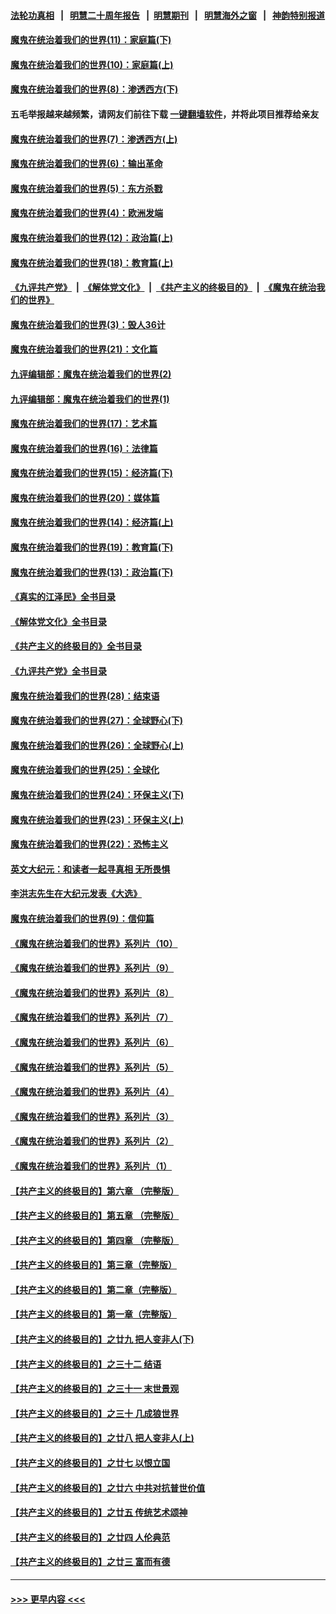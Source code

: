 #### [法轮功真相](https://github.com/gfw-breaker/truth/blob/master/README.md?t=0) &nbsp;&nbsp;|&nbsp;&nbsp; [明慧二十周年报告](https://github.com/gfw-breaker/mh-reports/blob/master/README.md?t=0) &nbsp;&nbsp;|&nbsp;&nbsp;[明慧期刊](https://github.com/gfw-breaker/mh-qikan) &nbsp;&nbsp;|&nbsp;&nbsp; [明慧海外之窗](https://github.com/gfw-breaker/mh-news/blob/master/README.md?t=0) &nbsp;&nbsp;|&nbsp;&nbsp; [神韵特别报道](https://github.com/gfw-breaker/mh-news/blob/master/shenyun.md?t=0)
#### [魔鬼在统治着我们的世界(11)：家庭篇(下)](../pages/nsc422/n10440961.md?t=11280950) 
#### [魔鬼在统治着我们的世界(10)：家庭篇(上)](../pages/nsc422/n10435448.md?t=11280950) 
#### [魔鬼在统治着我们的世界(8)：渗透西方(下)](../pages/nsc422/n10429603.md?t=11280950) 
#### 五毛举报越来越频繁，请网友们前往下载 [一键翻墙软件](https://github.com/gfw-breaker/ssr-accounts)，并将此项目推荐给亲友
#### [魔鬼在统治着我们的世界(7)：渗透西方(上)](../pages/nsc422/n10426013.md?t=11280950) 
#### [魔鬼在统治着我们的世界(6)：输出革命](../pages/nsc422/n10421536.md?t=11280950) 
#### [魔鬼在统治着我们的世界(5)：东方杀戮](../pages/nsc422/n10417707.md?t=11280950) 
#### [魔鬼在统治着我们的世界(4)：欧洲发端](../pages/nsc422/n10414890.md?t=11280950) 
#### [魔鬼在统治着我们的世界(12)：政治篇(上)](../pages/nsc422/n10444576.md?t=11280950) 
#### [魔鬼在统治着我们的世界(18)：教育篇(上)](../pages/nsc422/n10526970.md?t=11280950) 
#### [《九评共产党》](https://github.com/begood0513/9ping.md/blob/master/README.md) &nbsp;|&nbsp; [《解体党文化》](../../../../jtdwh.md/blob/master/README.md)  &nbsp;|&nbsp; [《共产主义的终极目的》](../../../../gczydzjmd.md/blob/master/README.md) &nbsp;|&nbsp; [《魔鬼在统治我们的世界》](../../../../mgztzwmdsj.md/blob/master/README.md) 
#### [魔鬼在统治着我们的世界(3)：毁人36计](../pages/nsc422/n10411583.md?t=11280950) 
#### [魔鬼在统治着我们的世界(21)：文化篇](../pages/nsc422/n10597706.md?t=11280950) 
#### [九评编辑部：魔鬼在统治着我们的世界(2)](../pages/nsc422/n10410036.md?t=11280950) 
#### [九评编辑部：魔鬼在统治着我们的世界(1)](../pages/nsc422/n10406825.md?t=11280950) 
#### [魔鬼在统治着我们的世界(17)：艺术篇](../pages/nsc422/n10499093.md?t=11280950) 
#### [魔鬼在统治着我们的世界(16)：法律篇](../pages/nsc422/n10485969.md?t=11280950) 
#### [魔鬼在统治着我们的世界(15)：经济篇(下)](../pages/nsc422/n10469975.md?t=11280950) 
#### [魔鬼在统治着我们的世界(20)：媒体篇](../pages/nsc422/n10586579.md?t=11280950) 
#### [魔鬼在统治着我们的世界(14)：经济篇(上)](../pages/nsc422/n10457370.md?t=11280950) 
#### [魔鬼在统治着我们的世界(19)：教育篇(下)](../pages/nsc422/n10564808.md?t=11280950) 
#### [魔鬼在统治着我们的世界(13)：政治篇(下)](../pages/nsc422/n10448270.md?t=11280950) 
#### [《真实的江泽民》全书目录](../pages/nsc422/n13721399.md?t=11280950) 
#### [《解体党文化》全书目录](../pages/nsc422/n13721157.md?t=11280950) 
#### [《共产主义的终极目的》全书目录](../pages/nsc422/n13721048.md?t=11280950) 
#### [《九评共产党》全书目录](../pages/nsc422/n13708085.md?t=11280950) 
#### [魔鬼在统治着我们的世界(28)：结束语](../pages/nsc422/n10936246.md?t=11280950) 
#### [魔鬼在统治着我们的世界(27)：全球野心(下)](../pages/nsc422/n10928319.md?t=11280950) 
#### [魔鬼在统治着我们的世界(26)：全球野心(上)](../pages/nsc422/n10900318.md?t=11280950) 
#### [魔鬼在统治着我们的世界(25)：全球化](../pages/nsc422/n10788205.md?t=11280950) 
#### [魔鬼在统治着我们的世界(24)：环保主义(下)](../pages/nsc422/n10695307.md?t=11280950) 
#### [魔鬼在统治着我们的世界(23)：环保主义(上)](../pages/nsc422/n10688613.md?t=11280950) 
#### [魔鬼在统治着我们的世界(22)：恐怖主义](../pages/nsc422/n10614727.md?t=11280950) 
#### [英文大纪元：和读者一起寻真相 无所畏惧](../pages/nsc422/n12542027.md?t=11280950) 
#### [李洪志先生在大纪元发表《大选》](../pages/nsc422/n12534746.md?t=11280950) 
#### [魔鬼在统治着我们的世界(9)：信仰篇](../pages/nsc422/n10432159.md?t=11280950) 
#### [《魔鬼在统治着我们的世界》系列片（10）](../pages/nsc422/n12292670.md?t=11280950) 
#### [《魔鬼在统治着我们的世界》系列片（9）](../pages/nsc422/n12290859.md?t=11280950) 
#### [《魔鬼在统治着我们的世界》系列片（8）](../pages/nsc422/n12287445.md?t=11280950) 
#### [《魔鬼在统治着我们的世界》系列片（7）](../pages/nsc422/n12283425.md?t=11280950) 
#### [《魔鬼在统治着我们的世界》系列片（6）](../pages/nsc422/n12282314.md?t=11280950) 
#### [《魔鬼在统治着我们的世界》系列片（5）](../pages/nsc422/n12281419.md?t=11280950) 
#### [《魔鬼在统治着我们的世界》系列片（4）](../pages/nsc422/n12274024.md?t=11280950) 
#### [《魔鬼在统治着我们的世界》系列片（3）](../pages/nsc422/n12271322.md?t=11280950) 
#### [《魔鬼在统治着我们的世界》系列片（2）](../pages/nsc422/n12269049.md?t=11280950) 
#### [《魔鬼在统治着我们的世界》系列片（1）](../pages/nsc422/n12267575.md?t=11280950) 
#### [【共产主义的终极目的】第六章 （完整版）](../pages/nsc422/n11428913.md?t=11280950) 
#### [【共产主义的终极目的】第五章 （完整版）](../pages/nsc422/n11428912.md?t=11280950) 
#### [【共产主义的终极目的】第四章 （完整版）](../pages/nsc422/n11428907.md?t=11280950) 
#### [【共产主义的终极目的】第三章（完整版）](../pages/nsc422/n11428848.md?t=11280950) 
#### [【共产主义的终极目的】第二章（完整版）](../pages/nsc422/n11428831.md?t=11280950) 
#### [【共产主义的终极目的】第一章（完整版）](../pages/nsc422/n11417651.md?t=11280950) 
#### [【共产主义的终极目的】之廿九 把人变非人(下)](../pages/nsc422/n11344140.md?t=11280950) 
#### [【共产主义的终极目的】之三十二 结语](../pages/nsc422/n11360535.md?t=11280950) 
#### [【共产主义的终极目的】之三十一 末世景观](../pages/nsc422/n11351129.md?t=11280950) 
#### [【共产主义的终极目的】之三十 几成狼世界](../pages/nsc422/n11348280.md?t=11280950) 
#### [【共产主义的终极目的】之廿八 把人变非人(上)](../pages/nsc422/n11340492.md?t=11280950) 
#### [【共产主义的终极目的】之廿七 以恨立国](../pages/nsc422/n11336944.md?t=11280950) 
#### [【共产主义的终极目的】之廿六 中共对抗普世价值](../pages/nsc422/n11324785.md?t=11280950) 
#### [【共产主义的终极目的】之廿五 传统艺术颂神](../pages/nsc422/n11296396.md?t=11280950) 
#### [【共产主义的终极目的】之廿四 人伦典范](../pages/nsc422/n11296397.md?t=11280950) 
#### [【共产主义的终极目的】之廿三 富而有德](../pages/nsc422/n11283598.md?t=11280950) 

----
#### [ >>> 更早内容 <<< ](../indexes/nsc422-earlier.md)
